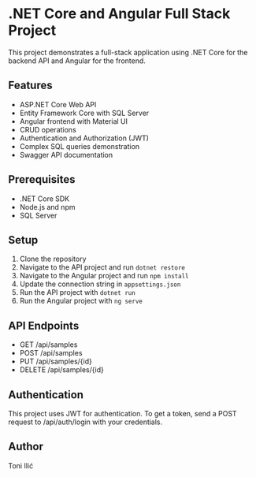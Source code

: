 # .NET Core and Angular Full Stack Project

This project demonstrates a full-stack application using .NET Core for the backend API and Angular for the frontend.

## Features
- ASP.NET Core Web API
- Entity Framework Core with SQL Server
- Angular frontend with Material UI
- CRUD operations
- Authentication and Authorization (JWT)
- Complex SQL queries demonstration
- Swagger API documentation

## Prerequisites
- .NET Core SDK
- Node.js and npm
- SQL Server

## Setup
1. Clone the repository
2. Navigate to the API project and run `dotnet restore`
3. Navigate to the Angular project and run `npm install`
4. Update the connection string in `appsettings.json`
5. Run the API project with `dotnet run`
6. Run the Angular project with `ng serve`

## API Endpoints
- GET /api/samples
- POST /api/samples
- PUT /api/samples/{id}
- DELETE /api/samples/{id}

## Authentication
This project uses JWT for authentication. To get a token, send a POST request to /api/auth/login with your credentials.

## Author
Toni Ilić

